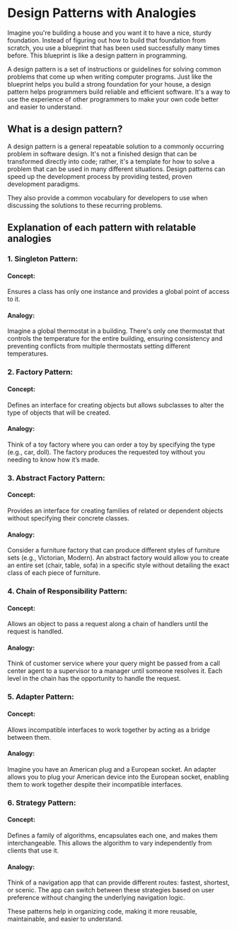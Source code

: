 # Design Patterns with Analogies

Imagine you're building a house and you want it to have a nice, sturdy foundation. Instead of figuring out how to build that foundation from scratch, you use a blueprint that has been used successfully many times before. This blueprint is like a design pattern in programming.

A design pattern is a set of instructions or guidelines for solving common problems that come up when writing computer programs. Just like the blueprint helps you build a strong foundation for your house, a design pattern helps programmers build reliable and efficient software. It's a way to use the experience of other programmers to make your own code better and easier to understand.

## What is a design pattern?

A design pattern is a general repeatable solution to a commonly occurring problem in software design. It's not a finished design that can be transformed directly into code; rather, it's a template for how to solve a problem that can be used in many different situations. Design patterns can speed up the development process by providing tested, proven development paradigms. 

They also provide a common vocabulary for developers to use when discussing the solutions to these recurring problems.


## Explanation of each pattern with relatable analogies
### 1. Singleton Pattern:
#### Concept: 
Ensures a class has only one instance and provides a global point of access to it.

#### Analogy: 
Imagine a global thermostat in a building. There's only one thermostat that controls the temperature for the entire building, ensuring consistency and preventing conflicts from multiple thermostats setting different temperatures.

### 2. Factory Pattern:
#### Concept: 
Defines an interface for creating objects but allows subclasses to alter the type of objects that will be created.
#### Analogy: 
Think of a toy factory where you can order a toy by specifying the type (e.g., car, doll). The factory produces the requested toy without you needing to know how it’s made.

### 3. Abstract Factory Pattern:
#### Concept: 
Provides an interface for creating families of related or dependent objects without specifying their concrete classes.
#### Analogy: 
Consider a furniture factory that can produce different styles of furniture sets (e.g., Victorian, Modern). An abstract factory would allow you to create an entire set (chair, table, sofa) in a specific style without detailing the exact class of each piece of furniture.

### 4. Chain of Responsibility Pattern:
#### Concept: 
Allows an object to pass a request along a chain of handlers until the request is handled.
#### Analogy: 
Think of customer service where your query might be passed from a call center agent to a supervisor to a manager until someone resolves it. Each level in the chain has the opportunity to handle the request.

### 5. Adapter Pattern:
#### Concept: 
Allows incompatible interfaces to work together by acting as a bridge between them.
#### Analogy: 
Imagine you have an American plug and a European socket. An adapter allows you to plug your American device into the European socket, enabling them to work together despite their incompatible interfaces.

### 6. Strategy Pattern:
#### Concept: 
Defines a family of algorithms, encapsulates each one, and makes them interchangeable. This allows the algorithm to vary independently from clients that use it.
#### Analogy: 
Think of a navigation app that can provide different routes: fastest, shortest, or scenic. The app can switch between these strategies based on user preference without changing the underlying navigation logic.

These patterns help in organizing code, making it more reusable, maintainable, and easier to understand.
